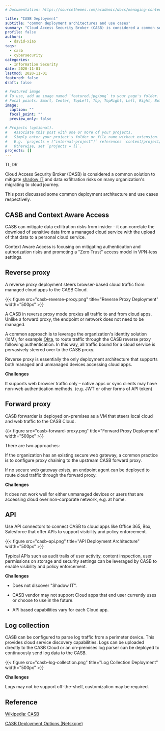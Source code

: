 ```yaml
---
# Documentation: https://sourcethemes.com/academic/docs/managing-content/

title: "CASB Deployment"
subtitle: "common deployment architectures and use cases"
summary: "Cloud Access Security Broker (CASB) is considered a common solution to mitigate \"shadow IT\" and data exfiltration risks on many organization's journey to cloud."
profile: false
authors: 
  - david-xiao
tags:
  - casb
  - cybersecurity
categories: 
  - Information Security
date: 2020-11-01
lastmod: 2020-11-01
featured: false
draft: false

# Featured image
# To use, add an image named `featured.jpg/png` to your page's folder.
# Focal points: Smart, Center, TopLeft, Top, TopRight, Left, Right, BottomLeft, Bottom, BottomRight.
image:
  caption: ""
  focal_point: ""
  preview_only: false

# Projects (optional).
#   Associate this post with one or more of your projects.
#   Simply enter your project's folder or file name without extension.
#   E.g. `projects = ["internal-project"]` references `content/project/deep-learning/index.md`.
#   Otherwise, set `projects = []`.
projects: []
---
```


TL;DR

Cloud Access Security Broker (CASB) is considered a common solution to mitigate [shadow IT](https://en.wikipedia.org/wiki/Shadow_IT) and data exfiltration risks on many organization's migrating to cloud journey.

This post discussed some common deployment architecture and use cases respectively.

## CASB and Context Aware Access

CASB can mitigate data exfiltration risks from insider - it can correlate the download of sensitive data from a managed cloud service with the upload of that data to a personal cloud service.

Context Aware Access is focusing on mitigating authentication and authorization risks and promoting a "Zero Trust" access model in VPN-less settings.

## Reverse proxy

A reverse proxy deployment steers browser-based cloud traffic from managed cloud apps to the CASB Cloud.

{{< figure src="casb-reverse-proxy.png" title="Reverse Proxy Deployment" width="500px" >}}

A CASB in reverse proxy mode proxies all traffic to and from cloud apps. Unlike a forward proxy, the endpoint or network does not need to be managed. 

A common approach is to leverage the organization's identity solution (IdM), for example [Okta](https://www.okta.com/partners/netskope/), to route traffic through the CASB reverse proxy following authentication. In this way, all traffic bound for a cloud service is pervasively steered over to the CASB proxy.

Reverse proxy is essentially the only deployment architecture that supports both managed and unmanaged devices accessing cloud apps.

**Challenges**

It supports web browser traffic only – native apps or sync clients may have non-web authentication methods. (e.g. JWT or other forms of API token)

## Forward proxy

CASB forwarder is deployed on-premises as a VM that steers local cloud and web traffic to the CASB Cloud.

{{< figure src="casb-forward-proxy.png" title="Forward Proxy Deployment" width="500px" >}}

There are two approaches:

If the organization has an existing secure web gateway, a common practice is to configure proxy chaining to the upstream CASB forward proxy.

If no secure web gateway exists, an endpoint agent can be deployed to route cloud traffic through the forward proxy.

**Challenges**

It does not work well for either unmanaged devices or users that are accessing cloud over non-corporate network, e.g. at home.

## API

Use API connectors to connect CASB to cloud apps like Office 365, Box, Salesforce that offer APIs to support visibility and policy enforcement.

{{< figure src="casb-api.png" title="API Deployment Architecture" width="500px" >}}

Typical APIs such as audit trails of user activity, content inspection, user permissions on storage and security settings can be leveraged by CASB to enable visibility and policy enforcement.

**Challenges**

- Does not discover "Shadow IT".

- CASB vendor may not support Cloud apps that end user currently uses or choose to use in the future.

- API based capabilities vary for each Cloud app.

## Log collection

CASB can be configured to parse log traffic from a perimeter device. This provides cloud service discovery capabilities. Logs can be uploaded directly to the CASB Cloud or an on-premises log parser can be deployed to continuously send log data to the CASB.

{{< figure src="casb-log-collection.png" title="Log Collection Deployment" width="500px" >}}

**Challenges**

Logs may not be support off-the-shelf, customization may be required.

## Reference

[Wikipedia: CASB](https://en.wikipedia.org/wiki/Cloud_access_security_broker)

[CASB Deployment Options (Netskope)](https://www.netskope.com/products/deployment-options)
